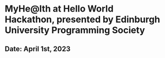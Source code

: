 # MyHe@lth at Hello World Hackathon, presented by Edinburgh University Programming Society

## Date: April 1st, 2023




